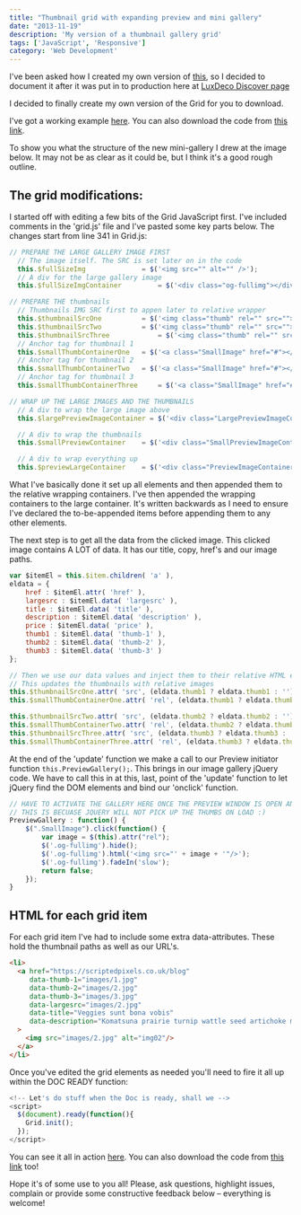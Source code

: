 ```yaml
---
title: "Thumbnail grid with expanding preview and mini gallery"
date: "2013-11-19"
description: 'My version of a thumbnail gallery grid'
tags: ['JavaScript', 'Responsive']
category: 'Web Development'
---
```


I've been asked how I created my own version of [this](https://tympanus.net/codrops/2013/03/19/thumbnail-grid-with-expanding-preview), so I decided to document it after it was put in to production here at [LuxDeco Discover page](https://luxdeco.com/discover)

I decided to finally create my own version of the Grid for you to download.

I've got a working example [here](https://scriptedpixels.co.uk/playground/thumbGalleryGrid.html). You can also download the code from [this link](https://www.putlocker.com/file/5204FA1C7F182E7D).

To show you what the structure of the new mini-gallery I drew at the image below. It may not be as clear as it could be, but I think it's a good rough outline.

<article-image src="blog/IMG_0302-1024x768.png" alt="preview"></article-image>


## The grid modifications:

I started off with editing a few bits of the Grid JavaScript first. I've included comments in the 'grid.js' file and I've pasted some key parts below. The changes start from line 341 in Grid.js:

```js
// PREPARE THE LARGE GALLERY IMAGE FIRST
  // The image itself. The SRC is set later on in the code
  this.$fullSizeImg			 	 = $('<img src="" alt="" />');
  // A div for the large gallery image
  this.$fullSizeImgContainer		 = $('<div class="og-fullimg"></div>').append(this.$fullSizeImg, this.$loading );

// PREPARE THE thumbnails
  // Thumbnails IMG SRC first to appen later to relative wrapper
  this.$thumbnailSrcOne			 = $('<img class="thumb" rel="" src="">');
  this.$thumbnailSrcTwo			 = $('<img class="thumb" rel="" src="">');
  this.$thumbnailSrcThree			 = $('<img class="thumb" rel="" src="">');
  // Anchor tag for thumbnail 1
  this.$smallThumbContainerOne	 = $('<a class="SmallImage" href="#"></a>').append( this.$thumbnailSrcOne );
  // Anchor tag for thumbnail 2
  this.$smallThumbContainerTwo	 = $('<a class="SmallImage" href="#"></a>').append( this.$thumbnailSrcTwo );
  // Anchor tag for thumbnail 3
  this.$smallThumbContainerThree	 = $('<a class="SmallImage" href="#"></a>').append( this.$thumbnailSrcThree );

// WRAP UP THE LARGE IMAGES AND THE THUMBNAILS
  // A div to wrap the large image above
  this.$largePreviewImageContainer = $('<div class="LargePreviewImageContainer"></div>').append(this.$fullSizeImgContainer);

  // A div to wrap the thumbnails
  this.$smallPreviewContainer 	 = $('<div class="SmallPreviewImageContainer"></div>').append(this.$smallThumbContainerOne, this.$smallThumbContainerTwo, this.$smallThumbContainerThree);

  // A div to wrap everything up
  this.$previewLargeContainer 	 = $('<div class="PreviewImageContainer"> </div>').append( this.$largePreviewImageContainer, this.$smallPreviewContainer );
```

What I've basically done it set up all elements and then appended them to the relative wrapping containers. I've then appended the wrapping containers to the large container. It's written backwards as I need to ensure I've declared the to-be-appended items before appending them to any other elements.

The next step is to get all the data from the clicked image. This clicked image contains A LOT of data. It has our title, copy, href's and our image paths.

```js
var $itemEl = this.$item.children( 'a' ),
eldata = {
	href : $itemEl.attr( 'href' ),
	largesrc : $itemEl.data( 'largesrc' ),
	title : $itemEl.data( 'title' ),
	description : $itemEl.data( 'description' ),
	price : $itemEl.data( 'price' ),
	thumb1 : $itemEl.data( 'thumb-1' ),
	thumb2 : $itemEl.data( 'thumb-2' ),
	thumb3 : $itemEl.data( 'thumb-3' )
};

// Then we use our data values and inject them to their relative HTML elements
// This updates the thumbnails with relative images
this.$thumbnailSrcOne.attr( 'src', (eldata.thumb1 ? eldata.thumb1 : ''));
this.$smallThumbContainerOne.attr( 'rel', (eldata.thumb1 ? eldata.thumb1 : ''));

this.$thumbnailSrcTwo.attr( 'src', (eldata.thumb2 ? eldata.thumb2 : ''));
this.$smallThumbContainerTwo.attr( 'rel', (eldata.thumb2 ? eldata.thumb2 : ''));
this.$thumbnailSrcThree.attr( 'src', (eldata.thumb3 ? eldata.thumb3 : ''));
this.$smallThumbContainerThree.attr( 'rel', (eldata.thumb3 ? eldata.thumb3 : ''));
```

At the end of the 'update' function we make a call to our Preview initiator function `this.PreviewGallery();`. This brings in our image gallery jQuery code. We have to call this in at this, last, point of the 'update' function to let jQuery find the DOM elements and bind our 'onclick' function.

```js
// HAVE TO ACTIVATE THE GALLERY HERE ONCE THE PREVIEW WINDOW IS OPEN AND IMAGES ARE LOADED
// THIS IS BECUASE JQUERY WILL NOT PICK UP THE THUMBS ON LOAD :)
PreviewGallery : function() {
	$(".SmallImage").click(function() {
		var image = $(this).attr("rel");
		$('.og-fullimg').hide();
		$('.og-fullimg').html('<img src="' + image + '"/>');
		$('.og-fullimg').fadeIn('slow');
		return false;
	});
}
```

## HTML for each grid item

For each grid item I've had to include some extra data-attributes. These hold the thumbnail paths as well as our URL's.
```html
<li>
  <a href="https://scriptedpixels.co.uk/blog"
     data-thumb-1="images/1.jpg"
     data-thumb-2="images/2.jpg"
     data-thumb-3="images/3.jpg"
     data-largesrc="images/2.jpg"
     data-title="Veggies sunt bona vobis"
     data-description="Komatsuna prairie turnip wattle seed artichoke mustard horseradish taro rutabaga ricebean carrot black-eyed pea turnip greens beetroot yarrow watercress kombu."
  >
    <img src="images/2.jpg" alt="img02"/>
  </a>
</li>
```

Once you've edited the grid elements as needed you'll need to fire it all up within the DOC READY function:

```js
<!-- Let's do stuff when the Doc is ready, shall we -->
<script>
  $(document).ready(function(){
    Grid.init();
  });
</script>
```

You can see it all in action [here](https://scriptedpixels.co.uk/playground/thumbGalleryGrid.html "Scripted Pixels Thumbnail Grid with Mini-Gallery"). You can also download the code from [this link](https://s000.tinyupload.com/?file_id=88527630786784161460 "Scripted Pixels Thumbnail Grid") too!

Hope it's of some use to you all! Please, ask questions, highlight issues, complain or provide some constructive feedback below – everything is welcome!

